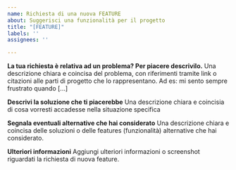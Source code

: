 ```yaml
---
name: Richiesta di una nuova FEATURE
about: Suggerisci una funzionalità per il progetto
title: "[FEATURE]"
labels: ''
assignees: ''

---
```


**La tua richiesta è relativa ad un problema? Per piacere descrivilo.**
Una descrizione chiara e coincisa del problema, con riferimenti tramite link o citazioni alle parti di progetto che lo rappresentano. Ad es: mi sento sempre frustrato quando [...]

**Descrivi la soluzione che ti piacerebbe**
Una descrizione chiara e coincisia di cosa vorresti accadesse nella situazione specifica

**Segnala eventuali alternative che hai considerato**
Una descrizione chiara e coincisa delle soluzioni o delle features (funzionalità) alternative che hai considerato.

**Ulteriori informazioni**
Aggiungi ulteriori informazioni o screenshot riguardati la richiesta di nuova feature.

